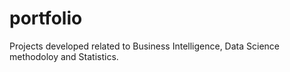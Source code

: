 # portfolio
Projects developed related to Business Intelligence, Data Science methodoloy and Statistics.
